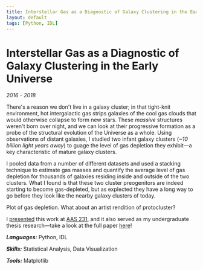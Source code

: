 ```yaml
---
title: Interstellar Gas as a Diagnostic of Galaxy Clustering in the Early Universe.
layout: default
tags: [Python, IDL]
---
```


# Interstellar Gas as a Diagnostic of Galaxy Clustering in the Early Universe

*2016 - 2018*

There's a reason we don't live in a galaxy cluster; in that tight-knit environment, hot intergalactic gas strips galaxies of the cool gas clouds that would otherwise collapse to form new stars. These *massive* structures weren't born over night, and we can look at their progressive formation as a probe of the structural evolution of the Universe as a whole. Using observations of distant galaxies, I studied two infant galaxy clusters (*~10 billion light years away*) to guage the level of gas depletion they exhibit—a key characteristic of mature galaxy clusters.

I pooled data from a number of different datasets and used a stacking technique to estimate gas masses and quantify the average level of gas depletion for thousands of galaxies residing inside and outside of the two clusters. What I found is that these two cluster preogenitors are indeed starting to become gas-depleted, but as explected they have a long way to go before they look like the nearby galaxy clusters of today.

Plot of gas depletion. What about an artist rendition of protocluster?

I <a href="https://drive.google.com/file/d/1J-RZeRsGpwXLlqMqc-U7miK9JOZsq21z/view?usp=sharing" target="_blank">presented</a> this work at <a href="https://aas.org/meetings/aas231" target="_blank">AAS 231</a>, and it also served as my undergraduate thesis research—take a look at the full paper <a href="https://drive.google.com/file/d/1S9HbVbJdsQMnK8gdu0hk-k_XDal_pnUQ/view?usp=sharing" target="_blank">here</a>!

***Languages:*** Python, IDL

***Skills:*** Statistical Analysis, Data Visualization

***Tools:*** Matplotlib